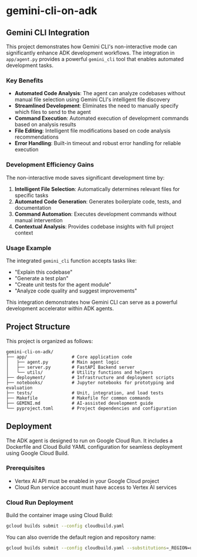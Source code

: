 # gemini-cli-on-adk

## Gemini CLI Integration

This project demonstrates how Gemini CLI's non-interactive mode can significantly enhance ADK development workflows. The integration in `app/agent.py` provides a powerful `gemini_cli` tool that enables automated development tasks.

### Key Benefits

- **Automated Code Analysis**: The agent can analyze codebases without manual file selection using Gemini CLI's intelligent file discovery
- **Streamlined Development**: Eliminates the need to manually specify which files to send to the agent
- **Command Execution**: Automated execution of development commands based on analysis results
- **File Editing**: Intelligent file modifications based on code analysis recommendations
- **Error Handling**: Built-in timeout and robust error handling for reliable execution

### Development Efficiency Gains

The non-interactive mode saves significant development time by:

1. **Intelligent File Selection**: Automatically determines relevant files for specific tasks
2. **Automated Code Generation**: Generates boilerplate code, tests, and documentation
3. **Command Automation**: Executes development commands without manual intervention
4. **Contextual Analysis**: Provides codebase insights with full project context

### Usage Example

The integrated `gemini_cli` function accepts tasks like:
- "Explain this codebase"
- "Generate a test plan"
- "Create unit tests for the agent module"
- "Analyze code quality and suggest improvements"

This integration demonstrates how Gemini CLI can serve as a powerful development accelerator within ADK agents.

## Project Structure

This project is organized as follows:

```
gemini-cli-on-adk/
├── app/                 # Core application code
│   ├── agent.py         # Main agent logic
│   ├── server.py        # FastAPI Backend server
│   └── utils/           # Utility functions and helpers
├── deployment/          # Infrastructure and deployment scripts
├── notebooks/           # Jupyter notebooks for prototyping and evaluation
├── tests/               # Unit, integration, and load tests
├── Makefile             # Makefile for common commands
├── GEMINI.md            # AI-assisted development guide
└── pyproject.toml       # Project dependencies and configuration
```

## Deployment

The ADK agent is designed to run on Google Cloud Run. It includes a Dockerfile and Cloud Build YAML configuration for seamless deployment using Google Cloud Build.

### Prerequisites

- Vertex AI API must be enabled in your Google Cloud project
- Cloud Run service account must have access to Vertex AI services

### Cloud Run Deployment

Build the container image using Cloud Build:

```bash
gcloud builds submit --config cloudbuild.yaml
```

You can also override the default region and repository name:

```bash
gcloud builds submit --config cloudbuild.yaml --substitutions=_REGION=us-east1,_REPO_NAME=my-repo
```

